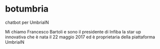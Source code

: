 # botumbria
chatbot per UmbriaIN


Mi chiamo Francesco Bartoli e sono il presidente di Infiba la star up innovativa che è nata il 22 maggio 2017 ed è proprietaria della piattaforma UmbriaIN
